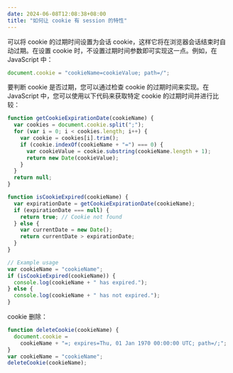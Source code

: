 ```yaml
---
date: 2024-06-08T12:08:38+08:00
title: "如何让 cookie 有 session 的特性"
---
```


可以将 cookie 的过期时间设置为会话 cookie，这样它将在浏览器会话结束时自动过期。在设置 cookie 时，不设置过期时间参数即可实现这一点。例如，在 JavaScript 中：

```js
document.cookie = "cookieName=cookieValue; path=/";
```

要判断 cookie 是否过期，您可以通过检查 cookie 的过期时间来实现。在 JavaScript 中，您可以使用以下代码来获取特定 cookie 的过期时间并进行比较：

```js
function getCookieExpirationDate(cookieName) {
  var cookies = document.cookie.split(";");
  for (var i = 0; i < cookies.length; i++) {
    var cookie = cookies[i].trim();
    if (cookie.indexOf(cookieName + "=") === 0) {
      var cookieValue = cookie.substring(cookieName.length + 1);
      return new Date(cookieValue);
    }
  }
  return null;
}

function isCookieExpired(cookieName) {
  var expirationDate = getCookieExpirationDate(cookieName);
  if (expirationDate === null) {
    return true; // Cookie not found
  } else {
    var currentDate = new Date();
    return currentDate > expirationDate;
  }
}

// Example usage
var cookieName = "cookieName";
if (isCookieExpired(cookieName)) {
  console.log(cookieName + " has expired.");
} else {
  console.log(cookieName + " has not expired.");
}
```

cookie 删除：

```js
function deleteCookie(cookieName) {
  document.cookie =
    cookieName + "=; expires=Thu, 01 Jan 1970 00:00:00 UTC; path=/;";
}
var cookieName = "cookieName";
deleteCookie(cookieName);
```

